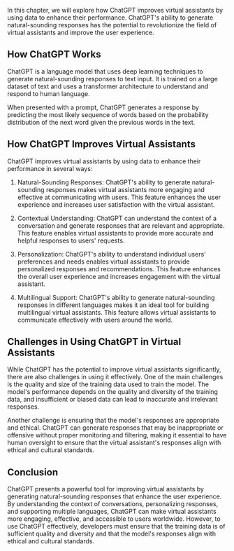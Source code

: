 

In this chapter, we will explore how ChatGPT improves virtual assistants by using data to enhance their performance. ChatGPT's ability to generate natural-sounding responses has the potential to revolutionize the field of virtual assistants and improve the user experience.

How ChatGPT Works
-----------------

ChatGPT is a language model that uses deep learning techniques to generate natural-sounding responses to text input. It is trained on a large dataset of text and uses a transformer architecture to understand and respond to human language.

When presented with a prompt, ChatGPT generates a response by predicting the most likely sequence of words based on the probability distribution of the next word given the previous words in the text.

How ChatGPT Improves Virtual Assistants
---------------------------------------

ChatGPT improves virtual assistants by using data to enhance their performance in several ways:

1. Natural-Sounding Responses: ChatGPT's ability to generate natural-sounding responses makes virtual assistants more engaging and effective at communicating with users. This feature enhances the user experience and increases user satisfaction with the virtual assistant.

2. Contextual Understanding: ChatGPT can understand the context of a conversation and generate responses that are relevant and appropriate. This feature enables virtual assistants to provide more accurate and helpful responses to users' requests.

3. Personalization: ChatGPT's ability to understand individual users' preferences and needs enables virtual assistants to provide personalized responses and recommendations. This feature enhances the overall user experience and increases engagement with the virtual assistant.

4. Multilingual Support: ChatGPT's ability to generate natural-sounding responses in different languages makes it an ideal tool for building multilingual virtual assistants. This feature allows virtual assistants to communicate effectively with users around the world.

Challenges in Using ChatGPT in Virtual Assistants
-------------------------------------------------

While ChatGPT has the potential to improve virtual assistants significantly, there are also challenges in using it effectively. One of the main challenges is the quality and size of the training data used to train the model. The model's performance depends on the quality and diversity of the training data, and insufficient or biased data can lead to inaccurate and irrelevant responses.

Another challenge is ensuring that the model's responses are appropriate and ethical. ChatGPT can generate responses that may be inappropriate or offensive without proper monitoring and filtering, making it essential to have human oversight to ensure that the virtual assistant's responses align with ethical and cultural standards.

Conclusion
----------

ChatGPT presents a powerful tool for improving virtual assistants by generating natural-sounding responses that enhance the user experience. By understanding the context of conversations, personalizing responses, and supporting multiple languages, ChatGPT can make virtual assistants more engaging, effective, and accessible to users worldwide. However, to use ChatGPT effectively, developers must ensure that the training data is of sufficient quality and diversity and that the model's responses align with ethical and cultural standards.
